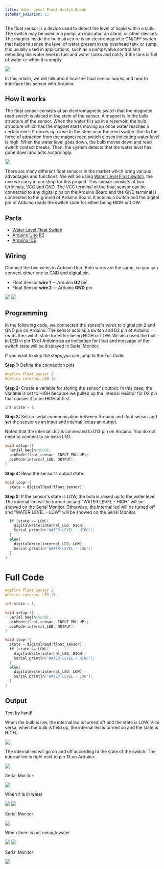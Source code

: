 ```yaml
---
title: Water Level Float Switch Guide
sidebar_position: 13
---
```


The float sensor is a device used to detect the level of liquid within a tank. The switch may be used in a pump, an indicator, an alarm, or other devices. The magnet inside the bulb structure is an electromagnetic ON/OFF switch that helps to sense the level of water present in the overhead tank or sump. It is usually used in applications, such as a pump/valve control and detecting the water level in fuel and water tanks and notify if the tank is full of water or when it is empty. 

![](/img/docs/product_guide/1993_01.jpg)

In this article, we will talk about how the float sensor works and how to interface this sensor with Arduino. 

## How it works
The float sensor consists of an electromagnetic switch that the magnetic reed switch is placed in the stem of the sensor. A magnet is in the bulb structure of the sensor. When the water fills up in a reservoir, the bulb structure which has the magnet starts moving up once water reaches a certain level. It moves up close to the stem near the reed switch. Due to the force of attraction from the magnet reed switch closes indicating water level is high. When the water level goes down, the bulb moves down and reed switch contact breaks. Then, the system detects that the water level has gone down and acts accordingly. 

![](/img/docs/product_guide/1993_01.png)

There are many different float sensors in the market which bring various advantages and functions. We will be using [Water Level Float Switch](https://www.canadarobotix.com/1993), the one we carry in our shop for this project. This sensor consists of two terminals, VCC and GND. The VCC terminal of the float sensor can be connected to any digital pins on the Arduino Board and the GND terminal is connected to the ground of Arduino Board. It acts as a switch and the digital pin of Arduino reads the switch state for either being HIGH or LOW. 

## Parts
* [Water Level Float Switch](https://www.canadarobotix.com/1993)
* [Arduino Uno R3](https://www.canadarobotix.com/products/60)
* [Arduino IDE](https://www.arduino.cc/en/software)

## Wiring 
Connect the two wires to Arduino Uno. Both wires are the same, so you can connect either one to GND and digital pin. 

* Float Sensor **wire 1** -- Arduino **D2** pin 
* Float Sensor **wire 2** -- Arduino **GND** pin 

![](/img/docs/product_guide/1993_02.png)
![](/img/docs/product_guide/1993_03.png)

## Programming 
In the following code, we connected the sensor's wires to digital pin 2 and GND pin on Arduino. The sensor acts as a switch and D2 pin of Arduino reads the switch state for either being HIGH or LOW. We also used the built-in LED in pin 13 of Arduino as an indication for float and message of the switch state will be displayed in Serial Monitor. 

If you want to skip the steps,you can jump to the Full Code. 

**Step 1:** Define the connection pins

```c
#define float_sensor 2
#define internal_LED 13
```

**Step 2:** Create a variable for storing the sensor's output. In this case, the variable is set to HIGH because we pulled up the internal resistor for D2 pin that causes it to be HIGH at first.

```c
int state = 1;
```

**Step 3:** Set up serial communication between Arduino and float sensor and set the sensor as an input and internal led as an output. 

Noted that the internal LED is connected to D13 pin on Arduino. You do not need to connect to an extra LED. 

```c
void setup(){
  Serial.begin(9600);
  pinMode(float_sensor, INPUT_PULLUP);
  pinMode(internal_LED, OUTPUT);
}
```

**Step 4:** Read the sensor's output state.

```c
void loop(){
  state = digitalRead(float_sensor);
```

**Step 5:** If the sensor's state is LOW, the bulb is raised up to the water level. The internal led will be turned on and "WATER LEVEL - HIGH" will be showed on the Serial Monitor. Otherwise, the internal led will be turned off and "WATER LEVEL - LOW" will be showed on the Serial Monitor.

```c
  if (state == LOW){
    digitalWrite(internal_LED, HIGH);
    Serial.println("WATER LEVEL - HIGH");
  }
  else{
    digitalWrite(internal_LED, LOW);
    Serial.println("WATER LEVEL - LOW");
  }
}
```

# Full Code

```c
#define float_sensor 2
#define internal_LED 13

int state = 1;

void setup(){
  Serial.begin(9600);
  pinMode(float_sensor, INPUT_PULLUP);
  pinMode(internal_LED, OUTPUT);
}

void loop(){
  state = digitalRead(float_sensor);
  if (state == LOW){
    digitalWrite(internal_LED, HIGH);
    Serial.println("WATER LEVEL - HIGH");
  }
  else{
    digitalWrite(internal_LED, LOW);
    Serial.println("WATER LEVEL - LOW");
  }
}
```

## Output
Test by hand!

When the bulb is low, the internal led is turned off and the state is LOW. Vice versa, when the bulb is held up, the internal led is turned on and the state is HIGH. 

![](/img/docs/product_guide/1993_04.png)

The internal led will go on and off according to the state of the switch. The internal led is right next to pin 13 on Arduino. 

![](/img/docs/product_guide/1993_01.gif)

Serial Monitor: 

![](/img/docs/product_guide/1993_05.png)

When it is in water

![](/img/docs/product_guide/1993_02.gif)
![](/img/docs/product_guide/1993_06.png)

Serial Monitor: 

![](/img/docs/product_guide/1993_07.png)

When there is not enough water

![](/img/docs/product_guide/1993_08.png)
![](/img/docs/product_guide/1993_09.png)

Serial Monitor: 

![](/img/docs/product_guide/1993_10.png)